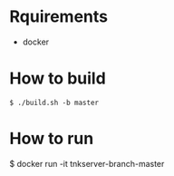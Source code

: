 # Rquirements
- docker

# How to build
```
$ ./build.sh -b master
```

# How to run
$ docker run -it tnkserver-branch-master
